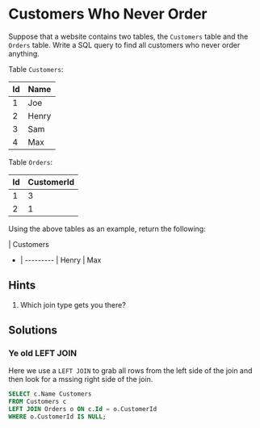 # Customers Who Never Order

Suppose that a website contains two tables, the `Customers`
table and the `Orders` table. Write a SQL query to find all
customers who never order anything.

Table `Customers`:

Id | Name
-- | -----
1  |   Joe
2  | Henry
3  |   Sam
4  |   Max

Table `Orders`:

Id | CustomerId
-- | ----------
1  |          3
2  |          1

Using the above tables as an example, return the following:

  | Customers
- | ---------
  |     Henry
  |       Max

## Hints

1. Which join type gets you there?

## Solutions

### Ye old LEFT JOIN

Here we use a `LEFT JOIN` to grab all rows from the left side of
the join and then look for a mssing right side of the join.

```sql
SELECT c.Name Customers
FROM Customers c
LEFT JOIN Orders o ON c.Id = o.CustomerId
WHERE o.CustomerId IS NULL;
```
